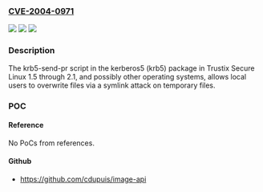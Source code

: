 ### [CVE-2004-0971](https://cve.mitre.org/cgi-bin/cvename.cgi?name=CVE-2004-0971)
![](https://img.shields.io/static/v1?label=Product&message=n%2Fa&color=blue)
![](https://img.shields.io/static/v1?label=Version&message=n%2Fa&color=blue)
![](https://img.shields.io/static/v1?label=Vulnerability&message=n%2Fa&color=brighgreen)

### Description

The krb5-send-pr script in the kerberos5 (krb5) package in Trustix Secure Linux 1.5 through 2.1, and possibly other operating systems, allows local users to overwrite files via a symlink attack on temporary files.

### POC

#### Reference
No PoCs from references.

#### Github
- https://github.com/cdupuis/image-api

